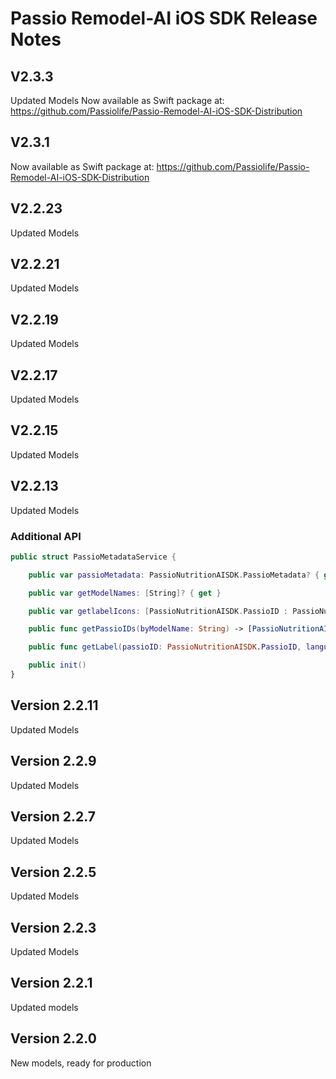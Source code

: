 # Passio Remodel-AI iOS SDK Release Notes

## V2.3.3
Updated Models
Now available as Swift package at: https://github.com/Passiolife/Passio-Remodel-AI-iOS-SDK-Distribution

## V2.3.1
Now available as Swift package at: https://github.com/Passiolife/Passio-Remodel-AI-iOS-SDK-Distribution

## V2.2.23
Updated Models

## V2.2.21
Updated Models

## V2.2.19
Updated Models

## V2.2.17
Updated Models

## V2.2.15
Updated Models

## V2.2.13
Updated Models

### Additional API 
```swift
public struct PassioMetadataService {

    public var passioMetadata: PassioNutritionAISDK.PassioMetadata? { get }

    public var getModelNames: [String]? { get }

    public var getlabelIcons: [PassioNutritionAISDK.PassioID : PassioNutritionAISDK.PassioID]? { get }

    public func getPassioIDs(byModelName: String) -> [PassioNutritionAISDK.PassioID]?

    public func getLabel(passioID: PassioNutritionAISDK.PassioID, languageCode: String = "en") -> String?

    public init()
}
```

## Version 2.2.11
Updated Models

## Version 2.2.9
Updated Models

## Version 2.2.7
Updated Models

## Version 2.2.5
Updated Models

## Version 2.2.3
Updated Models

## Version  2.2.1
Updated models

## Version  2.2.0
New models, ready for production